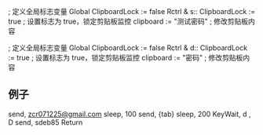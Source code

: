 ; 定义全局标志变量
Global ClipboardLock := false
Rctrl & s::
    ClipboardLock := true  ; 设置标志为 true，锁定剪贴板监控
    clipboard := "测试密码" ; 修改剪贴板内容



; 定义全局标志变量
Global ClipboardLock := false
Rctrl & d::
    ClipboardLock := true  ; 设置标志为 true，锁定剪贴板监控
    clipboard := "密码" ; 修改剪贴板内容

## 例子

send, zcr071225@gmail.com
sleep, 100
send, {tab}
sleep, 200
KeyWait, d , D
send, sdeb85
Return